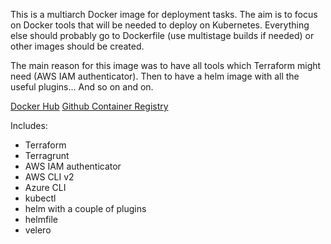 This is a multiarch Docker image for deployment tasks. The aim is to focus on Docker tools that will be needed to deploy on Kubernetes. Everything else should probably go to Dockerfile (use multistage builds if needed) or other images should be created.

The main reason for this image was to have all tools which Terraform might need (AWS IAM authenticator). Then to have a helm image with all the useful plugins... And so on and on.

[Docker Hub](https://hub.docker.com/repository/docker/ernestas/deploy)
[Github Container Registry](https://github.com/ernetas/deploy/pkgs/container/deploy)

Includes:
- Terraform
- Terragrunt
- AWS IAM authenticator
- AWS CLI v2
- Azure CLI
- kubectl
- helm with a couple of plugins
- helmfile
- velero
